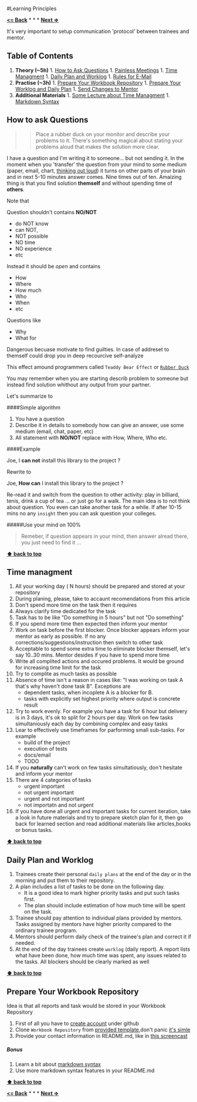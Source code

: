 #Learning Principles

**[<= Back](../README.md)**		*	*	*	**[Next =>](tools-for-collaboration.md)**

It's very important to setup communication 'protocol' between trainees and mentor.

## Table of Contents
1. **Theory (~5h)** 
		1. [How to Ask Questions](#how-to-ask-questions)
		1. [Painless Meetings](http://egorfine.com/en/articles/painless-meetings/)
		1. [Time Managment](#time-managment)
		1. [Daily Plan and Worklog](#daily-plan-and-worklog)
		1. [Rules for E-Mail](http://www.dtf.ru/blog/read.php?id=39418)
1. **Practise (~3h)**
		1. [Prepare Your Workbook Repository](#prepare-your-workbook-repository)
		1. [Prepare Your Worklog and Daily Plan](#prepare-your-daily-plan)
		1. [Send Changes to Mentor](#send-reports-to-mentor)
1. **Additional Materials**
		1. [Some Lecture about Time Managment](blablba)
		1. [Markdown Syntax](blala)


## How to ask Questions

>>Place a rubber duck on your monitor and describe your problems to it. There's something magical about stating your problems aloud that makes the solution more clear.

I have a question and I'm writing it to someone... but not sending it. In the moment when
you 'transfer' the question from your mind to some medium (paper, email, chart, [thinking out loud](http://c2.com/cgi/wiki?ThinkingOutLoud)) it turns on other parts of your brain and in next 5-10 minutes answer comes. Nine times out of ten. Amaizing thing is that you find solution **themself** and without spending time of **others**.

Note that 

Question shouldn't contains **NO/NOT** 

* do NOT know
* can NOT, 
* NOT possible
* NO time
* NO experience
* etc

Instead it should be *open* and contains 

* How
* Where
* How much
* Who
* When
* etc

Questions like

* Why
* What for

Dangerous becuase motivate to find guilties. In case of addreset to themself could drop you in
deep recourcive self-analyze

This effect amound programmers called `Teaddy Bear Effect` or [`Rubber Duck`](http://c2.com/cgi/wiki?RubberDucking)

You may remember when you are starting describ problem to someone but instead find solution whithout any output from your partner. 

Let's summarize to

####Simple algorithm 

1. You have a question
1. Describe it in details to somebody how can give an answer, use some medium (email, chat, paper, etc)
1. All statement with **NO/NOT** replace with How, Where, Who etc.

####Example

Joe, I **can not** install this library to the project ?

Rewrite to

Joe, **How can** I install this library to the project ?

Re-read it and switch from the question to other activity: play in billiard, tenis, drink a cup of tea ...
or just go for a walk. The main idea is to not think about question. You even can take another task for a while.
If after 10-15 mins no any `insight` then you can ask question your colleges.

#####Use your mind on 100%

> Remeber, if question appears in your mind, then answer alread there, you just need to find it ...

**[⬆ back to top](#table-of-contents)**

## Time managment

1. All your working day ( N hours) should be prepared and stored at your repository
2. During planing, please, take to accaunt recomendations from this article
3. Don't spend more time on the task then it requires
4. Always clarify time dedicated for the task
5. Task has to be like "Do something in 5 hours" but not "Do something"
6. If you spend more time then expected then inform your mentor
7. Work on task before the first blocker. Once blocker appears inform your mentor as early as possible. If no any corrections/suggestions/instruction then switch to other task
8. Acceptable to spend some extra time to eliminate blocker themself, let's say 10..30 mins.
Mentor desides if you have to spend more time
9. Write all complited actions and occured problems. It would be ground for increasing time limit for the task
10. Try to complite as much tasks as possible
11. Absence of time isn't a reason in cases like: "I was working on task A that's why haven't done task B". Exceptions are 
	* dependent tasks, when incoplete A is a blocker for B. 
	* tasks with explicitly set highest priority where output is concrete result
12. Try to work evenly. For example you have a task for 6 hour but delivery is in 3 days, it's ok to split for 2 hours per day. Work on few tasks simultaniously each day by combining complex and easy tasks
13. Lear to effectively use timeframes for parforming small sub-tasks. For example
	* build of the project
	* execution of tests
	* docs/email
	* TODO 
14. If you **naturally** can't work on few tasks simultatiously, don't hesitate and inform your mentor
15. There are 4 categories of tasks
	* urgent important
	* not urgent important
	* urgent and not important
	* not importatn and not urgent
16. If you have done all urgent and important tasks for current iteration, take a look in future materials and try to prepare sketch plan for it, then go back for learned section and read additional materials like articles,books or bonus tasks.

**[⬆ back to top](#table-of-contents)**

## Daily Plan and Worklog

1. Trainees create their personal `daily plans` at the end of the day or in the morning and put them to their repository.
1. A plan includes a list of tasks to be done on the following day. 
	* It is a good idea to mark higher priority tasks and put such tasks first. 
	* The plan should include estimation of how much time will be spent on the task.
1. Trainee should pay attention to individual plans provided by mentors. Tasks assigned by mentors have higher priority compared to the ordinary trainee program.
1. Mentors should perform daily check of the trainee's plan and correct it if needed.
1. At the end of the day trainees create `worklog` (daily report). A report lists what have been done, how much time was spent, any issues related to the tasks. All blockers should be clearly marked as well

**[⬆ back to top](#table-of-contents)**

## Prepare Your Workbook Repository

Idea is that all reports and task would be stored in your Workbook Repository

1. First of all you have to [create account](http://github.com) under github
1. Clone `Workbook Repository` from [provided template](blbalbabllba),don't panic [it's simle](my-screencast-1)
1. Provide your contact information in README.md, like in [this screencast](my-screen-cast-2)

##### Bonus

1. Learn a bit about [markdown syntax](link-to-markdown-cheatsheats)
1. Use more markdown syntax features in your README.md


**[⬆ back to top](#table-of-contents)**

**[<= Back](../README.md)**		*	*	*	**[Next =>](tools-for-collaboration.md)**
